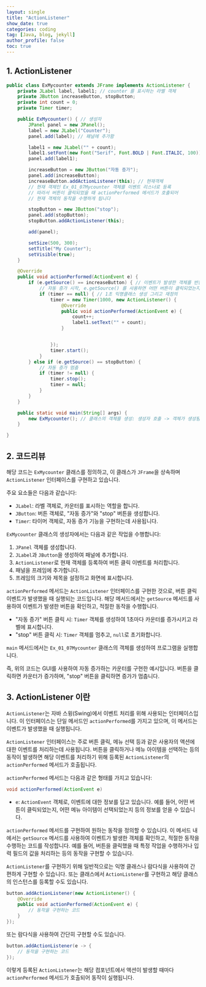 ```yaml
---
layout: single
title: "ActionListener"
show_date: true
categories: coding
tag: [Java, blog, jekyll]
author_profile: false
toc: true
---
```


## 1. ActionListener

```java
public class ExMycounter extends JFrame implements ActionListener {
	private JLabel label, label1; // counter 를 표시하는 라벨 객체
	private JButton increaseButton, stopButton;
	private int count = 0;
	private Timer timer;

	public ExMycounter() { // 생성자
		JPanel panel = new JPanel();
		label = new JLabel("Counter");
		panel.add(label); // 패널에 추가함

		label1 = new JLabel("" + count);
		label1.setFont(new Font("Serif", Font.BOLD | Font.ITALIC, 100));
		panel.add(label1);

		increaseButton = new JButton("자동 증가");
		panel.add(increaseButton);
		increaseButton.addActionListener(this); // 현재객체
		// 현재 객체인 Ex_01_07Mycounter 객체를 이벤트 리스너로 등록
		// 따라서 버튼이 클릭되었을 때 actionPerformed 메서드가 호출되어
		// 현재 객체의 동작을 수행하게 됩니다

		stopButton = new JButton("stop");
		panel.add(stopButton);
		stopButton.addActionListener(this);

		add(panel);

		setSize(500, 300);
		setTitle("My Counter");
		setVisible(true);
	}

	@Override
	public void actionPerformed(ActionEvent e) {
		if (e.getSource() == increaseButton) { // 이벤트가 발생한 객체를 반환하는 메서드
			// 자동 증가 시작, e.getSource() 를 사용하면 어떤 버튼이 클릭되었는지 알수 있음
			if (timer == null) { // 1초 익명클래스 생성 그리고 재정의
				timer = new Timer(1000, new ActionListener() {
					@Override
					public void actionPerformed(ActionEvent e) {
						count++;
						label1.setText("" + count);
					}


				});
				timer.start();
			}
		} else if (e.getSource() == stopButton) {
			// 자동 증가 멈춤
			if (timer != null) {
				timer.stop();
				timer = null;
			}
		}
	}

	public static void main(String[] args) {
		new ExMycounter(); // 클래스의 객체를 생성: 생성자 호출 -> 객체가 생성됨
	}

}
```

## 2. 코드리뷰

해당 코드는 `ExMycounter` 클래스를 정의하고, 이 클래스가 `JFrame`을 상속하며 `ActionListener` 인터페이스를 구현하고 있습니다.

주요 요소들은 다음과 같습니다:

- `JLabel`: 라벨 객체로, 카운터를 표시하는 역할을 합니다.
- `JButton`: 버튼 객체로, "자동 증가"와 "stop" 버튼을 생성합니다.
- `Timer`: 타이머 객체로, 자동 증가 기능을 구현하는데 사용됩니다.

`ExMycounter` 클래스의 생성자에서는 다음과 같은 작업을 수행합니다:

1. `JPanel` 객체를 생성합니다.
2. `JLabel`과 `JButton`을 생성하여 패널에 추가합니다.
3. `ActionListener`로 현재 객체를 등록하여 버튼 클릭 이벤트를 처리합니다.
4. 패널을 프레임에 추가합니다.
5. 프레임의 크기와 제목을 설정하고 화면에 표시합니다.

`actionPerformed` 메서드는 `ActionListener` 인터페이스를 구현한 것으로, 버튼 클릭 이벤트가 발생했을 때 실행되는 코드입니다. 해당 메서드에서는 `getSource` 메서드를 사용하여 이벤트가 발생한 버튼을 확인하고, 적절한 동작을 수행합니다.

- "자동 증가" 버튼 클릭 시: `Timer` 객체를 생성하여 1초마다 카운터를 증가시키고 라벨에 표시합니다.
- "stop" 버튼 클릭 시: `Timer` 객체를 멈추고, `null`로 초기화합니다.

`main` 메서드에서는 `Ex_01_07Mycounter` 클래스의 객체를 생성하여 프로그램을 실행합니다.

즉, 위의 코드는 GUI를 사용하여 자동 증가하는 카운터를 구현한 예시입니다. 버튼을 클릭하면 카운터가 증가하며, "stop" 버튼을 클릭하면 증가가 멈춥니다.

## 3. ActionListener 이란

`ActionListener`는 자바 스윙(Swing)에서 이벤트 처리를 위해 사용되는 인터페이스입니다. 이 인터페이스는 단일 메서드인 `actionPerformed`를 가지고 있으며, 이 메서드는 이벤트가 발생했을 때 실행됩니다.

`ActionListener` 인터페이스는 주로 버튼 클릭, 메뉴 선택 등과 같은 사용자의 액션에 대한 이벤트를 처리하는데 사용됩니다. 버튼을 클릭하거나 메뉴 아이템을 선택하는 등의 동작이 발생하면 해당 이벤트를 처리하기 위해 등록된 `ActionListener`의 `actionPerformed` 메서드가 호출됩니다.

`actionPerformed` 메서드는 다음과 같은 형태를 가지고 있습니다:

```java
void actionPerformed(ActionEvent e)
```

- `e`: `ActionEvent` 객체로, 이벤트에 대한 정보를 담고 있습니다. 예를 들어, 어떤 버튼이 클릭되었는지, 어떤 메뉴 아이템이 선택되었는지 등의 정보를 얻을 수 있습니다.

`actionPerformed` 메서드를 구현하여 원하는 동작을 정의할 수 있습니다. 이 메서드 내에서는 `getSource` 메서드를 사용하여 이벤트가 발생한 객체를 확인하고, 적절한 동작을 수행하는 코드를 작성합니다. 예를 들어, 버튼을 클릭했을 때 특정 작업을 수행하거나 입력 필드의 값을 처리하는 등의 동작을 구현할 수 있습니다.

`ActionListener`를 구현하기 위해 일반적으로는 익명 클래스나 람다식을 사용하여 간편하게 구현할 수 있습니다. 또는 클래스에서 `ActionListener`를 구현하고 해당 클래스의 인스턴스를 등록할 수도 있습니다.

```java
button.addActionListener(new ActionListener() {
    @Override
    public void actionPerformed(ActionEvent e) {
        // 동작을 구현하는 코드
    }
});
```

또는 람다식을 사용하여 간단히 구현할 수도 있습니다.

```java
button.addActionListener(e -> {
    // 동작을 구현하는 코드
});
```

이렇게 등록된 `ActionListener`는 해당 컴포넌트에서 액션이 발생할 때마다 `actionPerformed` 메서드가 호출되어 동작이 실행됩니다.

<!--
{: .notice--danger}

<div class="notice--success">
추상 클래스와 인터페이스는 모두 다형성을 구현하는 데 사용되는 중요한 개념들입니다. 추상 클래스는 상속 관계에서 기본적인 구현을 제공하면서 확장 가능한 클래스를 정의할 때 사용되고, 인터페이스는 다른 클래스들 간에 공통된 동작을 보장하기 위한 규약을 제공할 때 사용됩니다.
</div> -->
